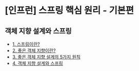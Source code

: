 # [인프런] 스프링 핵심 원리 - 기본편

## 객체 지향 설계와 스프링
- [1. 스프링이란?](1-what-is-spring.md)
- [2. 좋은 객체 지향이란?](2-what-is-good-oop.md)
- [3. 좋은 객체 지향 설계의 5가지 원칙](3-solid.md)
- [4. 객체 지향 설계와 스프링](4-oop-and-spring.md)